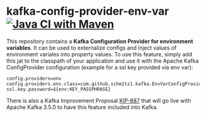 # kafka-config-provider-env-var [![Java CI with Maven](https://github.com/Schm1tz1/kafka-config-provider-env-var/actions/workflows/maven.yml/badge.svg)](https://github.com/Schm1tz1/kafka-config-provider-env-var/actions/workflows/maven.yml)
This repository contains a **Kafka Configuration Provider for environment variables**. 
It can be used to externalize configs and inject values of environment variales into property values. 
To use this feature, simply add this jat to the classpath of your application and use it with the Apache Kafka ConfigProvider configuration (example for a ssl key provided via env var):
```properties
config.providers=env
config.providers.env.class=com.github.schm1tz1.kafka.EnvVarConfigProvider
ssl.key.password=${env:KEY_PASSPHRASE}
```

There is also a Kafka Improvement Proposal [KIP-887](https://cwiki.apache.org/confluence/display/KAFKA/KIP-887%3A+Add+ConfigProvider+to+make+use+of+environment+variables) that will go live with Apache Kafka 3.5.0 to have this feature included into Kafka.
